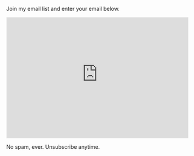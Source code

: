 Join my email list and enter your email below.
<iframe src="https://theknowledgeworker.substack.com/embed" width="480" height="320" style="border:1px solid #EEE; background:white;" frameborder="0" scrolling="no"></iframe>



<!-- ![displaypic30](/img/keyboard.png) 

<h2>The Knowledge Worker</h2>


Join 2,380 subscribers and enter your email below.

<style>
  .gumroad-follow-form-embed {
    zoom: 1;
    display: flex; }
    .gumroad-follow-form-embed * {
      margin: 0;
      border: 0;
      padding: 0;
      outline: 0;
      box-sizing: border-box !important; }
    .gumroad-follow-form-embed input {
      flex: 1;
      margin-right: .75rem;
      outline: none;
      font-family: "Mabry Pro", sans-serif;
      padding: 0.875rem 1rem;
      font-size: 1rem;
      line-height: 1.3;
      border: solid 0.0625rem #000;
      border-radius: 0.25rem;
      display: block;
      width: 100%;
      background-color: #ffffff;
      color: #000; }
    .gumroad-follow-form-embed button {
      background: #000;
      color: #fff;
      font-size: 1rem;
      line-height: 1.3;
      padding: 0.875rem 1rem;
      border: solid 0.0625rem #000;
      border-radius: 0.25rem;
      font-family: "Mabry Pro", sans-serif;
      cursor: pointer;
      width: -webkit-fit-content;
      width: -moz-fit-content;
      width: fit-content;
      transition: all 0.14s ease-out; }
      .gumroad-follow-form-embed button:hover {
        background-color: #ff90e8;
        color: #000;
        transform: translate(-0.25rem, -0.25rem);
        box-shadow: 4px 4px 0px #000; }
</style>
<form action="https://app.gumroad.com/follow_from_embed_form" class="form gumroad-follow-form-embed" method="post">
<input name="seller_id" type="hidden" value="7807279384399">
<input name="email" placeholder="Your email address" type="email">
<button data-custom-highlight-color="" type="submit">Subscribe</button>
</form> -->

No spam, ever. Unsubscribe anytime.

<br><br>